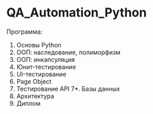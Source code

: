 # QA_Automation_Python

Программа:
1. Основы Python
2. ООП: наследование, полиморфизм
3. ООП: инкапсуляция
4. Юнит-тестирование
5. UI-тестирование
6. Page Object
7. Тестирование API
7*. Базы данных
8. Архитектура
9. Диплом
